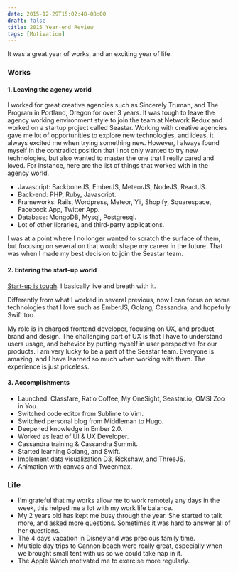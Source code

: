 ```yaml
---
date: 2015-12-29T15:02:48-08:00
draft: false 
title: 2015 Year-end Review
tags: [Motivation]
---
```


It was a great year of works, and an exciting year of life. 
<!--more-->

### **Works**
#### 1. Leaving the agency world
I worked for great creative agencies such as Sincerely Truman, and The Program
in Portland, Oregon for over 3 years. It was tough to leave the agency working
environment style to join the team at Network Redux and worked on a startup project called Seastar. 
Working with creative agencies gave me lot of opportunities to explore new technologies, and ideas, it always excited me when trying something new. However, I always found myself in the contradict position that I not only wanted to try new technologies, but also wanted to master the one that I really cared and loved. For instance, here are the list of things that worked with in the agency world.

- Javascript: BackboneJS, EmberJS, MeteorJS, NodeJS, ReactJS.
- Back-end: PHP, Ruby, Javascript.
- Frameworks: Rails, Wordpress, Meteor, Yii, Shopify, Squarespace, Facebook App,
    Twitter App.
- Database: MongoDB, Mysql, Postgresql.
- Lot of other libraries, and third-party applications.


I was at a point where I no longer wanted to scratch the surface of them, but focusing on several on that would shape my career in the future. That was when I made my best decision to join the Seastar team.

#### 2. Entering the start-up world
[Start-up is
tough](http://startupljackson.com/post/135800367395/how-to-get-rich-in-tech-guaranteed?). I basically live and breath with it.

Differently from what I worked in several previous, now I can focus on some technologies that I love such as EmberJS, Golang, Cassandra, and hopefully Swift too.

My role is in charged frontend developer, focusing on UX, and product brand and design. The challenging part of UX is that I have to understand users usage, and behevior by putting myself in user perspective for our products. I am very lucky to be a part of the Seastar team. Everyone is amazing, and I have learned so much when working with them. The experience is just priceless.

#### 3. Accomplishments

- Launched: Classfare, Ratio Coffee, My OneSight, Seastar.io, OMSI Zoo in You. 
- Switched code editor from Sublime to Vim.
- Switched personal blog from Middleman to Hugo.
- Deepened knowledge in Ember 2.0.
- Worked as lead of UI & UX Developer.
- Cassandra training & Cassandra Summit.
- Started learning Golang, and Swift.
- Implement data visualization D3, Rickshaw, and ThreeJS.
- Animation with canvas and Tweenmax.

### **Life**
- I'm grateful that my works allow me to work remotely any days in the week, this
helped me a lot with my work life balance.
- My 2 years old has kept me busy through the year. She started to talk more, and
asked more questions. Sometimes it was hard to answer all of her questions.
- The 4 days vacation in Disneyland was precious family time.
- Multiple day trips to Cannon beach were really great, especially when we
    brought small tent with us so we could take nap in it.
- The Apple Watch motivated me to exercise more regularly.







